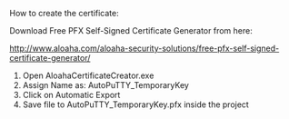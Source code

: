 How to create the certificate:

Download Free PFX Self-Signed Certificate Generator from here:

http://www.aloaha.com/aloaha-security-solutions/free-pfx-self-signed-certificate-generator/


1) Open AloahaCertificateCreator.exe
2) Assign Name as: AutoPuTTY_TemporaryKey
3) Click on Automatic Export
4) Save file to AutoPuTTY_TemporaryKey.pfx inside the project


